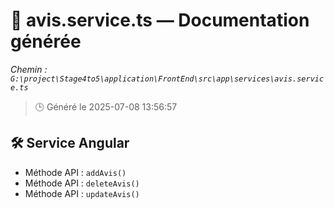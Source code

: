 # 📄 avis.service.ts — Documentation générée
*Chemin : `G:\project\Stage4to5\application\FrontEnd\src\app\services\avis.service.ts`*

> 🕒 Généré le 2025-07-08 13:56:57

## 🛠️ Service Angular
- Méthode API : `addAvis()`
- Méthode API : `deleteAvis()`
- Méthode API : `updateAvis()`
